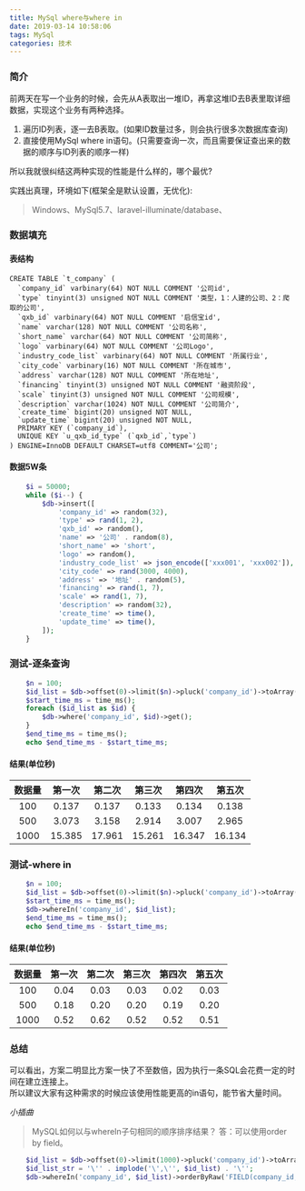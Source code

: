 ```yaml
---
title: MySql where与where in
date: 2019-03-14 10:58:06
tags: MySql
categories: 技术
---
```


### 简介

前两天在写一个业务的时候，会先从A表取出一堆ID，再拿这堆ID去B表里取详细数据，实现这个业务有两种选择。  
1. 遍历ID列表，逐一去B表取。(如果ID数量过多，则会执行很多次数据库查询)  
2. 直接使用MySql where in语句。(只需要查询一次，而且需要保证查出来的数据的顺序与ID列表的顺序一样)  

所以我就很纠结这两种实现的性能是什么样的，哪个最优?  
<!-- more -->
实践出真理，环境如下(框架全是默认设置，无优化):  
> Windows、MySql5.7、laravel-illuminate/database、  

### 数据填充

#### 表结构

```mysql
CREATE TABLE `t_company` (
  `company_id` varbinary(64) NOT NULL COMMENT '公司id',
  `type` tinyint(3) unsigned NOT NULL COMMENT '类型，1：人建的公司、2：爬取的公司',
  `qxb_id` varbinary(64) NOT NULL COMMENT '启信宝id',
  `name` varchar(128) NOT NULL COMMENT '公司名称',
  `short_name` varchar(64) NOT NULL COMMENT '公司简称',
  `logo` varbinary(64) NOT NULL COMMENT '公司Logo',
  `industry_code_list` varbinary(64) NOT NULL COMMENT '所属行业',
  `city_code` varbinary(16) NOT NULL COMMENT '所在城市',
  `address` varchar(128) NOT NULL COMMENT '所在地址',
  `financing` tinyint(3) unsigned NOT NULL COMMENT '融资阶段',
  `scale` tinyint(3) unsigned NOT NULL COMMENT '公司规模',
  `description` varchar(1024) NOT NULL COMMENT '公司简介',
  `create_time` bigint(20) unsigned NOT NULL,
  `update_time` bigint(20) unsigned NOT NULL,
  PRIMARY KEY (`company_id`),
  UNIQUE KEY `u_qxb_id_type` (`qxb_id`,`type`)
) ENGINE=InnoDB DEFAULT CHARSET=utf8 COMMENT='公司';
```

#### 数据5W条

```php
    $i = 50000;
    while ($i--) {
        $db->insert([
            'company_id' => random(32),
            'type' => rand(1, 2),
            'qxb_id' => random(),
            'name' => '公司' . random(8),
            'short_name' => 'short',
            'logo' => random(),
            'industry_code_list' => json_encode(['xxx001', 'xxx002']),
            'city_code' => rand(3000, 4000),
            'address' => '地址' . random(5),
            'financing' => rand(1, 7),
            'scale' => rand(1, 7),
            'description' => random(32),
            'create_time' => time(),
            'update_time' => time(),
        ]);
    }
```

### 测试-逐条查询

```php
    $n = 100;
    $id_list = $db->offset(0)->limit($n)->pluck('company_id')->toArray();
    $start_time_ms = time_ms();
    foreach ($id_list as $id) {
        $db->where('company_id', $id)->get();
    }
    $end_time_ms = time_ms();
    echo $end_time_ms - $start_time_ms;
```

#### 结果(单位秒)

数据量|第一次|第二次|第三次|第四次|第五次
:-:|:-:|:-:|:-:|:-:|:-:
100|0.137|0.137|0.133|0.134|0.138
500|3.073|3.158|2.914|3.007|2.965
1000|15.385|17.961|15.261|16.347|16.134


### 测试-where in

```php
    $n = 100;
    $id_list = $db->offset(0)->limit($n)->pluck('company_id')->toArray();
    $start_time_ms = time_ms();
    $db->whereIn('company_id', $id_list);
    $end_time_ms = time_ms();
    echo $end_time_ms - $start_time_ms;
```

#### 结果(单位秒)

数据量|第一次|第二次|第三次|第四次|第五次
:-:|:-:|:-:|:-:|:-:|:-:
100|0.04|0.03|0.03|0.02|0.03
500|0.18|0.20|0.20|0.19|0.20
1000|0.52|0.62|0.52|0.52|0.51

### 总结

可以看出，方案二明显比方案一快了不至数倍，因为执行一条SQL会花费一定的时间在建立连接上。  
所以建议大家有这种需求的时候应该使用性能更高的in语句，能节省大量时间。  


*小插曲*
> MySQL如何以与whereIn子句相同的顺序排序结果？
> 答：可以使用order by field。

```php
    $id_list = $db->offset(0)->limit(1000)->pluck('company_id')->toArray();
    $id_list_str = '\'' . implode('\',\'', $id_list) . '\'';
    $db->whereIn('company_id', $id_list)->orderByRaw('FIELD(company_id, '. $id_list_str . ')')->get();
```
